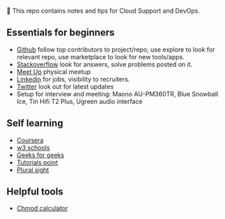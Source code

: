 
:blue_book: This repo contains notes and tips for Cloud Support and DevOps. 

## Essentials for beginners 

- [Github](https://github.com/) follow top contributors to project/repo, use explore to look for relevant repo, use marketplace to look for new tools/apps.  
- [Stackoverflow](https://stackoverflow.com/) look for answers, solve problems posted on it. 
- [Meet Up](https://www.meetup.com/topics/software-engineering) physical meetup
- [Linkedin](https://www.linkedin.com) for jobs, visibility to recruiters.
- [Twitter](https://twitter.com/) look out for latest updates
- Setup for interview and meeting: Maono AU-PM360TR, Blue Snowball Ice, Tin Hifi T2 Plus, Ugreen audio interface


## Self learning 

- [Coursera](https://www.coursera.org/) 
- [w3 schools](https://www.w3schools.com)
- [Geeks for geeks](https://www.geeksforgeeks.org)
- [Tutorials point](http://tutorialspoint.com)
- [Plural sight](https://www.pluralsight.com)

## Helpful tools

- [Chmod calculator](https://chmod-calculator.com/)

